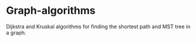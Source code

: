 # Graph-algorithms
Dijkstra and Kruskal algorithms for finding the shortest path and MST tree in a graph.

